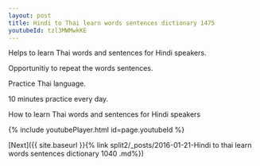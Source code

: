 ```yaml
---
layout: post
title: Hindi to Thai learn words sentences dictionary 1475 
youtubeId: tzl3MWMwkKE
---
```

 
 
Helps to learn Thai words and sentences for Hindi speakers.

Opportunitiy to repeat the words sentences. 

Practice Thai language. 
 
10 minutes practice every day. 
 
How to learn Thai words and sentences for Hindi speakers 
 
{% include youtubePlayer.html id=page.youtubeId %}
 
 
[Next]({{ site.baseurl }}{% link  split2/_posts/2016-01-21-Hindi to thai learn words sentences dictionary 1040 .md%})
 
